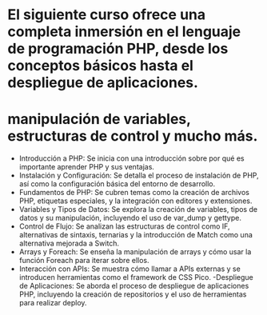 

# El siguiente curso ofrece una completa inmersión en el lenguaje de programación PHP, desde los conceptos básicos hasta el despliegue de aplicaciones.
# manipulación de variables, estructuras de control y mucho más. 

- Introducción a PHP: Se inicia con una introducción sobre por qué es importante aprender PHP y sus ventajas.
- Instalación y Configuración: Se detalla el proceso de instalación de PHP, así como la configuración básica del entorno de desarrollo.
- Fundamentos de PHP: Se cubren temas como la creación de archivos PHP, etiquetas especiales, y la integración con editores y extensiones.
- Variables y Tipos de Datos: Se explora la creación de variables, tipos de datos y su manipulación, incluyendo el uso de var_dump y gettype.
- Control de Flujo: Se analizan las estructuras de control como IF, alternativas de sintaxis, ternarias y la introducción de Match como una alternativa mejorada a Switch.
- Arrays y Foreach: Se enseña la manipulación de arrays y cómo usar la función Foreach para iterar sobre ellos.
- Interacción con APIs: Se muestra cómo llamar a APIs externas y se introducen herramientas como el framework de CSS Pico.
-Despliegue de Aplicaciones: Se aborda el proceso de despliegue de aplicaciones PHP, incluyendo la creación de repositorios y el uso de herramientas para realizar deploy.
